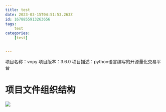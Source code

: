 ```yaml
---
title: test
date: 2023-03-15T04:51:53.263Z
id: 1678855913263656
tags:
	test
categories:
	[test]


---
```

项目名称：vnpy
项目版本：3.6.0
项目描述：python语言编写的开源量化交易平台

# 项目文件组织结构

![](/imgs/test/b.png)